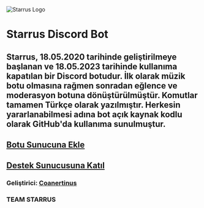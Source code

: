![Starrus Logo](https://imgur.com/iJh9KaC.png)

# Starrus Discord Bot

## Starrus, 18.05.2020 tarihinde geliştirilmeye başlanan ve 18.05.2023 tarihinde kullanıma kapatılan bir Discord botudur. İlk olarak müzik botu olmasına rağmen sonradan eğlence ve moderasyon botuna dönüştürülmüştür. Komutlar tamamen Türkçe olarak yazılmıştır. Herkesin yararlanabilmesi adına bot açık kaynak kodlu olarak GitHub'da kullanıma sunulmuştur.

## [Botu Sunucuna Ekle](https://top.gg/bot/711945179535245323/invite)
## [Destek Sunucusuna Katıl](https://discord.gg/nnCSmPeaGV)

### Geliştirici: [Coanertinus](https://linktr.ee/coaaaa)
### TEAM STARRUS

